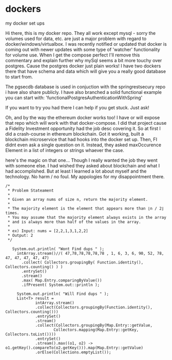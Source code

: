 # dockers
my docker set ups

Hi there, this is my docker repo. They all work except mysql - sorry the volumes used for data, etc. are just a major problem
with regard to docker/windows/virtualbox. I was recently notified or updated that docker is coming out with newer updates with some
type of 'watcher' functionality for volume use. When I get the compose perfect I'll remove this commentary and explain further why
mySql seems a bit more touchy over postgres. Cause the postgres docker just plain works! I have two dockers there that have schema
and data which will give you a really good database to start from.

The pgsecdb database is used in conjuction with the springrestsecury repo i have also share publicly. I have also branched a solid
functional example you can start with: 'functionalPostgresAuthenticationWithSpring'

If you want to try you had there I can help if you get stuck. Just ask!

Oh, and by the way the ethereum docker works too! I have or will expose that repo which will work with that docker-compose. I did that
project cause a Fidelity Investment opportunity had the job desc covering it. So at first I did a crash-course in ethereum blockchain. 
Got it working, built a blockchain microservice that had hooks into the docker set up. Then, FI didnt even ask a single question on it.
Instead, they asked maxOccurence Element in a list of integers or strings whaever the case. 

here's the magic on that one... Though I really wanted the job they went with someone else. I had wished they asked about blockchain and
what I had accomplished. But at least I learned a lot about myself and the technology. No harm / no foul. My appologies for my disappointment
there.

	/*
	 * Problem Stateament
	 *
	 * Given an array nums of size n, return the majority element.
	 *
	 * The majority element is the element that appears more than ⌊n / 2⌋ times. 
	 * You may assume that the majority element always exists in the array
	 * and is always more than half of the values in the array.
	 *
	 * ex) Input: nums = [2,2,1,3,1,2,2]
	 * Output: 2
	 */
	 
   	   System.out.println( "Wont Find dups " );
	     intArray.stream()//( 47,78,78,78,78,78 , 1, 6, 3, 6, 90, 52, 78, 47, 47, 47, 47, 47)
	       .collect( Collectors.groupingBy( Function.identity(), Collectors.counting() ) )
	       .entrySet()
	       .stream()
	       .max( Map.Entry.comparingByValue())
	       .ifPresent( System.out::println );

	     System.out.println( "Will Find dups " );
	     List<T> result =
	    		 intArray.stream()
	    		 .collect(Collectors.groupingBy(Function.identity(), Collectors.counting()))
	    		 .entrySet()
	    		 .stream()
	    		 .collect(Collectors.groupingBy(Map.Entry::getValue,
	    				 Collectors.mapping(Map.Entry::getKey, Collectors.toList())))
	    		 .entrySet()
	    		 .stream().max((o1, o2) -> o1.getKey().compareTo(o2.getKey())).map(Map.Entry::getValue)
	    		 .orElse(Collections.emptyList());


